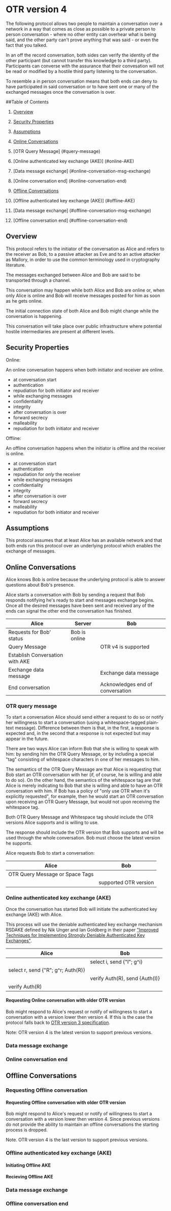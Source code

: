 # OTR version 4

The following protocol allows two people to maintain a conversation over a network in a way that comes as close as possible to a private person to person conversation - where no other entity can overhear what is being said, and the other party can't prove anything that was said - or even the fact that you talked.

In an off the record conversation, both sides can verify the identity of the other participant (but cannot transfer this knowledge to a third party). Participants can converse with the assurance that their convesation will not be read or modified by a hostile third party listening to the conversation.

To resemble a in person conversation means that both ends can deny to
have participated in said conversation or to have sent one or many of
the exchanged messages once the conversation is over.

##Table of Contents

1. [Overview](#overview)

2. [Security Properties](#security-properties)

3. [Assumptions](#assumptions)

4. [Online Conversations](#online-conversation)
  1. [OTR Query Message] (#query-message)
  2. [Online authenticated key exchange (AKE)] (#online-AKE)
  3. [Data message exchange] (#online-conversation-msg-exchange)
  4. [Online conversation end] (#online-conversation-end)

5. [Offline Conversations](#offline-conversation)
  1. [Offline authenticated key exchange (AKE)] (#offline-AKE)
  2. [Data message exchange] (#offline-conversation-msg-exchange)
  3. [Offline conversation end] (#offline-conversation-end)

## Overview <a name="overview"></a>

This protocol refers to the initiator of the conversation as Alice
and refers to the receiver as Bob, to a passive attacker as Eve and 
to an active attacker as Mallory, in order to use the common 
terminology used in cryptography literature.

The messages exchanged between Alice and Bob are said to be
transported through a channel.

This conversation may happen while both Alice and Bob are online or,
when only Alice is online and Bob will receive messages posted for him
as soon as he gets online.

The initial connection state of both Alice and Bob might change while
the conversation is happening.

This conversation will take place over public infrastructure where
potential hostile intermediaries are present at different levels.

## Security Properties <a name="security-properties"></a>

Online:

An online conversation happens when both initiator and receiver are
online.
* at conversation start
 * authentication
 * repudiation for both initiator and receiver
* while exchanging messages
 * confidentiality
 * integrity
* after conversation is over
 * forward secrecy
 * malleability
 * repudiation for both initiator and receiver

Offline:

An offline conversation happens when the initiator is offline and the receiver is
online.
* at conversation start
 * authentication
 * repudiation for *only* the receiver
* while exchanging messages
 * confidentiality
 * integrity
* after conversation is over
 * forward secrecy
 * malleability
 * repudiation for both initiator and receiver

## Assumptions <a name="assumptions"></a>

This protocol assumes that at least Alice has an available network and that both ends run this protocol over an underlying protocol which enables the exchange of messages.


## Online Conversations <a name="online-conversation"></a>

Alice knows Bob is online because the underlying protocol is
able to answer questions about Bob's presence.

Alice starts a conversation with Bob by sending a request that
Bob responds notifying he's ready to start and messages exchange
begins. Once all the desired messages have been sent and received any
of the ends can signal the other end the conversation has finished.

| Alice                           | Server        | Bob                              |
|---------------------------------|---------------|----------------------------------|
| Requests for Bob' status        | Bob is online |                                  |
| Query Message                   |               | OTR v4 is supported              |
| Establish Conversation with AKE |               |                                  |
| Exchange data message           |               | Exchange data message            |
| End conversation                |               | Acknowledges end of conversation |

### OTR query message <a name="query-message"></a>

To start a conversation Alice should send either a request to do so or
notify her willingness to start a conversation (using a whitespace-tagged
plain-text message). Difference between them is that, in the first,
a response is expected and, in the second that a response is not expected
but may appear in the future.

There are two ways Alice can inform Bob that she is willing to speak
with him: by sending him the OTR Query Message, or by including a special
"tag" consisting of whitespace characters in one of her messages to him.

The semantics of the OTR Query Message are that Alice is requesting that
Bob start an OTR conversation with her (if, of course, he is willing and
able to do so). On the other hand, the semantics of the whitespace tag are
that Alice is merely indicating to Bob that she is willing and able to have
an OTR conversation with him. If Bob has a policy of "only use OTR when it's
explicitly requested", for example, then he would start an OTR conversation
upon receiving an OTR Query Message, but would not upon receiving the
whitespace tag.

Both OTR Query Message and Whitespace tag should include the OTR
versions Alice supports and is willing to use.

The response should include the OTR version that Bob supports and will be used
through the whole conversation. Bob must choose the latest version he supports.

Alice requests Bob to start a conversation:

| Alice                            | Bob                   |
|----------------------------------|-----------------------|
| OTR Query Message or Space Tags  |                       |
|                                  | supported OTR version |


### Online authenticated key exchange (AKE) <a name="online-AKE"></a>

Once the conversation has started Bob will initiate the authenticated key
exchange (AKE) with Alice.

This process will use the deniable authenticated key exchange
mechanism RSDAKE defined by Nik Unger and Ian Goldberg in their paper 
["Improved Techniques for Implementing Strongly Deniable
Authenticated Key Exchanges"][1].

| Alice                              | Bob                            |
|------------------------------------|--------------------------------|
|                                    | select i, send {"I"; g^i}      |
| select r, send {"R"; g^r; Auth(R)} |                                |
|                                    | verify Auth(R), send {Auth(I)} |
| verify Auth(R)                     |                                |

#### Requesting Online conversation with older OTR version

Bob might respond to Alice's request or notify of willingness to start a
conversation with a version lower then version 4. If this is the
case the protocol falls back to [OTR version 3 specification][2].

Note: OTR version 4 is the latest version to support previous versions.

### Data message exchange

### Online conversation end

## Offline Conversations <a name="offline-conversation"></a>

### Requesting Offline conversation

#### Requesting Offline conversation with older OTR version

Bob might respond to Alice's request or notify of willingness to start a
conversation with a version lower then version 4. Since previous
versions do not provide the ability to maintain an offline
conversations the starting process is dropped.

Note. OTR version 4 is the last version to support previous versions.

### Offline authenticated key exchange (AKE)

#### Initiating Offline AKE
#### Recieving Offline AKE

### Data message exchange

### Offline conversation end

[1]: http://cacr.uwaterloo.ca/techreports/2016/cacr2016-06.pdf
[2]: https://otr.cypherpunks.ca/Protocol-v3-4.0.0.html
